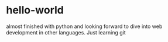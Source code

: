 # hello-world
almost finished with python and looking forward to dive into web development in other languages.
Just learning git